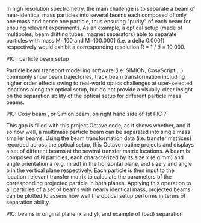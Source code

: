 In high resolution spectrometry, the main challenge is to separate a beam of near-identical mass particles into several beams each composed of only one mass and hence one particle, thus ensuring "purity" of each beam for ensuing relevant experiments.
As an example, a optical setup (made of multipoles, beam drifting tubes, magnet separators) able to separate particles with mass M=100 and M=100.0001 (i.e. a delta 0.0001) respectively would exhibit a corresponding resolution R = 1 / $\delta$ = 10 000.

PIC : particle beam setup

Particle beam transport modelling software (i.e. SIMION, CosyScript ...) commonly show beam trajectories, track beam transformation including higher order effects owing to real-world optics challenges at user-selected locations along the optical setup, but do not provide a visually-clear insight on the separation ability of the optical setup for different particle mass beams. 

PIC: Cosy beam , or Simion beam, on right hand side of 1st PIC ?

This gap is filled with this project Octave code, as it shows whether, and if so how well, a multimass particle beam can be separated into single mass smaller beams. Using the beam transformation data (i.e. transfer matrices) recorded across the optical setup, this Octave routine projects and displays a set of different beams at the several transfer matrix locations.
A beam is composed of N particles, each characterized by its size x (e.g mm) and angle orientation a (e.g. mrad) in the horizontal plane, and size y and angle b in the vertical plane respectively. Each particle is then input to the location-relevant transfer matrix to calculate the parameters of the corresponding projected particle in both planes. Applying this operation to all particles of a set of beams with nearly identical mass, projected beams can be plotted to assess how well the optical setup performs in terms of separation ability.

PIC: beams in original plane (x and y), and example of (bad) separation 
